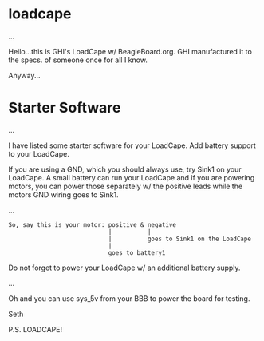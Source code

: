 # loadcape

...

Hello...this is GHI's LoadCape w/ BeagleBoard.org. GHI manufactured it to the specs. of someone once for all I know.

Anyway...

# Starter Software

...

I have listed some starter software for your LoadCape. Add battery support to your LoadCape.

If you are using a GND, which you should always use, try Sink1 on your LoadCape. A small battery can run your LoadCape and if you are powering
motors, you can power those separately w/ the positive leads while the motors GND wiring goes to Sink1.

...

    So, say this is your motor: positive & negative
                                |          |
                                |          goes to Sink1 on the LoadCape
                                | 
                                goes to battery1

Do not forget to power your LoadCape w/ an additional battery supply. 

...

Oh and you can use sys_5v from your BBB to power the board for testing.

Seth

P.S. LOADCAPE!
